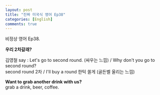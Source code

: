 ```yaml
---
layout: post
title: "진짜 미국식 영어 Ep38"
categories: [English]
comments: true
---
```


비정상 영어 Ep38.

<b>우리 2차갈래?</b>

김영철 say : Let's go to second round. &#40;싸우는 느낌&#41; / Why don't you go to second round? <br> 
second round 2차 / I'll buy a round 한턱 쏠게 &#40;골든벨 울리는 느낌&#41; <br> 

<b>Want to grab another drink with us?</b> <br>
grab a drink, beer, coffee.
